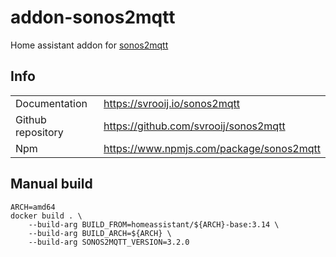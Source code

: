 # addon-sonos2mqtt

Home assistant addon for [sonos2mqtt](https://svrooij.io/sonos2mqtt/)

## Info

|     |     |
| --- | --- |
| Documentation | https://svrooij.io/sonos2mqtt |
| Github repository | https://github.com/svrooij/sonos2mqtt |
| Npm | https://www.npmjs.com/package/sonos2mqtt |

## Manual build

```
ARCH=amd64
docker build . \
    --build-arg BUILD_FROM=homeassistant/${ARCH}-base:3.14 \
    --build-arg BUILD_ARCH=${ARCH} \
    --build-arg SONOS2MQTT_VERSION=3.2.0
```
